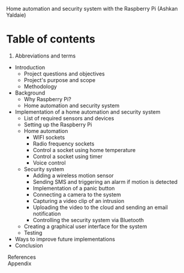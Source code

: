 Home automation and security system with the Raspberry Pi (Ashkan Yaldaie)

# Table of contents
1. Abbreviations and terms
- Introduction
  - Project questions and objectives
  - Project's purpose and scope
  - Methodology
- Background
  - Why Raspberry Pi?
  - Home automation and security system
- Implementation of a home automation and security system
  - List of required sensors and devices
  - Setting up the Raspberry Pi
  - Home automation
    - WIFI sockets
    - Radio frequency sockets
    - Control a socket using home temperature
    - Control a socket using timer
    - Voice control
  - Security system
    - Adding a wireless motion sensor
    - Sending SMS and triggering an alarm if motion is detected
    - Implementation of a panic button
    - Connecting a camera to the system
    - Capturing a video clip of an intrusion
    - Uploading the video to the cloud and sending an email notification
    - Controlling the security system via Bluetooth
  - Creating a graphical user interface for the system
  - Testing
- Ways to improve future implementations
- Conclusion

&nbsp;References  
&nbsp;Appendix
